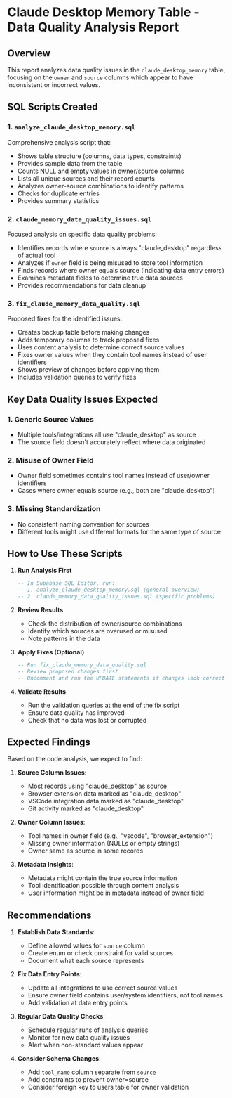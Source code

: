 # Claude Desktop Memory Table - Data Quality Analysis Report

## Overview
This report analyzes data quality issues in the `claude_desktop_memory` table, focusing on the `owner` and `source` columns which appear to have inconsistent or incorrect values.

## SQL Scripts Created

### 1. `analyze_claude_desktop_memory.sql`
Comprehensive analysis script that:
- Shows table structure (columns, data types, constraints)
- Provides sample data from the table
- Counts NULL and empty values in owner/source columns
- Lists all unique sources and their record counts
- Analyzes owner-source combinations to identify patterns
- Checks for duplicate entries
- Provides summary statistics

### 2. `claude_memory_data_quality_issues.sql`
Focused analysis on specific data quality problems:
- Identifies records where `source` is always "claude_desktop" regardless of actual tool
- Analyzes if `owner` field is being misused to store tool information
- Finds records where owner equals source (indicating data entry errors)
- Examines metadata fields to determine true data sources
- Provides recommendations for data cleanup

### 3. `fix_claude_memory_data_quality.sql`
Proposed fixes for the identified issues:
- Creates backup table before making changes
- Adds temporary columns to track proposed fixes
- Uses content analysis to determine correct source values
- Fixes owner values when they contain tool names instead of user identifiers
- Shows preview of changes before applying them
- Includes validation queries to verify fixes

## Key Data Quality Issues Expected

### 1. Generic Source Values
- Multiple tools/integrations all use "claude_desktop" as source
- The source field doesn't accurately reflect where data originated

### 2. Misuse of Owner Field
- Owner field sometimes contains tool names instead of user/owner identifiers
- Cases where owner equals source (e.g., both are "claude_desktop")

### 3. Missing Standardization
- No consistent naming convention for sources
- Different tools might use different formats for the same type of source

## How to Use These Scripts

1. **Run Analysis First**
   ```sql
   -- In Supabase SQL Editor, run:
   -- 1. analyze_claude_desktop_memory.sql (general overview)
   -- 2. claude_memory_data_quality_issues.sql (specific problems)
   ```

2. **Review Results**
   - Check the distribution of owner/source combinations
   - Identify which sources are overused or misused
   - Note patterns in the data

3. **Apply Fixes (Optional)**
   ```sql
   -- Run fix_claude_memory_data_quality.sql
   -- Review proposed changes first
   -- Uncomment and run the UPDATE statements if changes look correct
   ```

4. **Validate Results**
   - Run the validation queries at the end of the fix script
   - Ensure data quality has improved
   - Check that no data was lost or corrupted

## Expected Findings

Based on the code analysis, we expect to find:

1. **Source Column Issues**:
   - Most records using "claude_desktop" as source
   - Browser extension data marked as "claude_desktop"
   - VSCode integration data marked as "claude_desktop"
   - Git activity marked as "claude_desktop"

2. **Owner Column Issues**:
   - Tool names in owner field (e.g., "vscode", "browser_extension")
   - Missing owner information (NULLs or empty strings)
   - Owner same as source in some records

3. **Metadata Insights**:
   - Metadata might contain the true source information
   - Tool identification possible through content analysis
   - User information might be in metadata instead of owner field

## Recommendations

1. **Establish Data Standards**:
   - Define allowed values for `source` column
   - Create enum or check constraint for valid sources
   - Document what each source represents

2. **Fix Data Entry Points**:
   - Update all integrations to use correct source values
   - Ensure owner field contains user/system identifiers, not tool names
   - Add validation at data entry points

3. **Regular Data Quality Checks**:
   - Schedule regular runs of analysis queries
   - Monitor for new data quality issues
   - Alert when non-standard values appear

4. **Consider Schema Changes**:
   - Add `tool_name` column separate from `source`
   - Add constraints to prevent owner=source
   - Consider foreign key to users table for owner validation